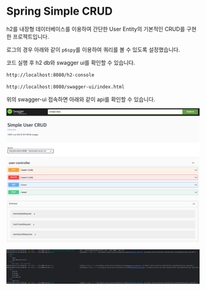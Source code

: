 # Spring Simple CRUD

h2를 내장형 데이터베이스를 이용하여 간단한 User Entity의 기본적인 CRUD를 구현한 프로젝트입니다.

로그의 경우 아래와 같이 `p6spy`를 이용하여 쿼리를 볼 수 있도록 설정했습니다.

코드 실행 후 h2 db와 swagger ui를 확인할 수 있습니다.

``` bash
http://localhost:8080/h2-console
```

``` bash
http://localhost:8080/swagger-ui/index.html
```

위의 swagger-ui 접속하면 아래와 같이 api를 확인할 수 있습니다.

![img.png](images/image01.png)

![img.png](images/image02.png)
